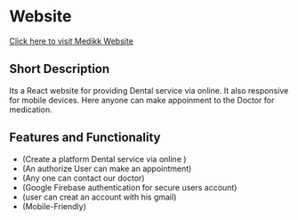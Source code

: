 # Website
[Click here to visit Medikk Website](https://medikk-nauroz.netlify.app/)
## Short Description
Its a React website for providing Dental service via online. It also responsive for mobile devices. Here anyone can make appoinment to the Doctor for medication.
## Features and Functionality
  - (Create a platform Dental service via online )
  - (An authorize User can make an appointment)
  - (Any one can contact our doctor)
  - (Google Firebase authentication for secure users account)
  - (user can creat an account with his gmail)
  - (Mobile-Friendly)